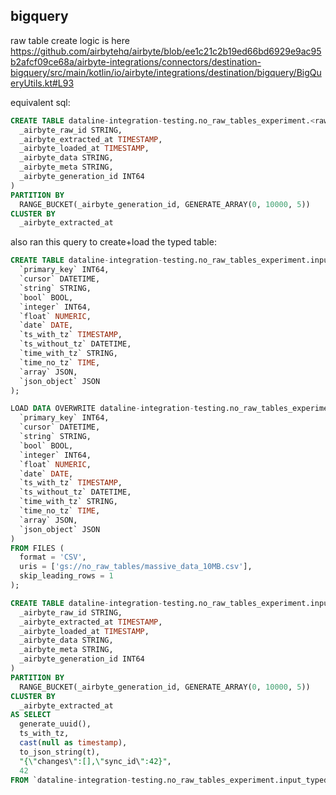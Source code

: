 ## bigquery

raw table create logic is here https://github.com/airbytehq/airbyte/blob/ee1c21c2b19ed66bd6929e9ac95b2afcf09ce68a/airbyte-integrations/connectors/destination-bigquery/src/main/kotlin/io/airbyte/integrations/destination/bigquery/BigQueryUtils.kt#L93

equivalent sql:
```sql
CREATE TABLE dataline-integration-testing.no_raw_tables_experiment.<raw_table_name> (
  _airbyte_raw_id STRING,
  _airbyte_extracted_at TIMESTAMP,
  _airbyte_loaded_at TIMESTAMP,
  _airbyte_data STRING,
  _airbyte_meta STRING,
  _airbyte_generation_id INT64
)
PARTITION BY
  RANGE_BUCKET(_airbyte_generation_id, GENERATE_ARRAY(0, 10000, 5))
CLUSTER BY
  _airbyte_extracted_at
```

also ran this query to create+load the typed table:
```sql
CREATE TABLE dataline-integration-testing.no_raw_tables_experiment.input_typed_data (
  `primary_key` INT64,
  `cursor` DATETIME,
  `string` STRING,
  `bool` BOOL,
  `integer` INT64,
  `float` NUMERIC,
  `date` DATE,
  `ts_with_tz` TIMESTAMP,
  `ts_without_tz` DATETIME,
  `time_with_tz` STRING,
  `time_no_tz` TIME,
  `array` JSON,
  `json_object` JSON
);

LOAD DATA OVERWRITE dataline-integration-testing.no_raw_tables_experiment.input_typed_data (
  `primary_key` INT64,
  `cursor` DATETIME,
  `string` STRING,
  `bool` BOOL,
  `integer` INT64,
  `float` NUMERIC,
  `date` DATE,
  `ts_with_tz` TIMESTAMP,
  `ts_without_tz` DATETIME,
  `time_with_tz` STRING,
  `time_no_tz` TIME,
  `array` JSON,
  `json_object` JSON
)
FROM FILES (
  format = 'CSV',
  uris = ['gs://no_raw_tables/massive_data_10MB.csv'],
  skip_leading_rows = 1
);

CREATE TABLE dataline-integration-testing.no_raw_tables_experiment.input_raw_table_10mb (
  _airbyte_raw_id STRING,
  _airbyte_extracted_at TIMESTAMP,
  _airbyte_loaded_at TIMESTAMP,
  _airbyte_data STRING,
  _airbyte_meta STRING,
  _airbyte_generation_id INT64
)
PARTITION BY
  RANGE_BUCKET(_airbyte_generation_id, GENERATE_ARRAY(0, 10000, 5))
CLUSTER BY
  _airbyte_extracted_at
AS SELECT
  generate_uuid(),
  ts_with_tz,
  cast(null as timestamp),
  to_json_string(t),
  "{\"changes\":[],\"sync_id\":42}",
  42
FROM `dataline-integration-testing.no_raw_tables_experiment.input_typed_data` AS t LIMIT 5
```
